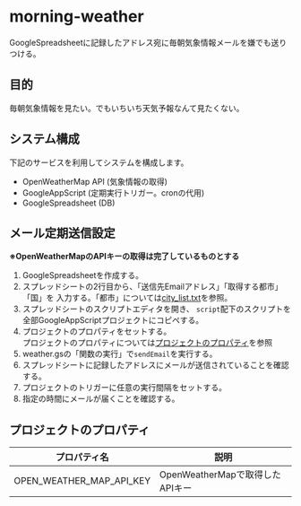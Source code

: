 morning-weather
================================================================================

GoogleSpreadsheetに記録したアドレス宛に毎朝気象情報メールを嫌でも送りつける。

目的
--------------------------------------------------------------------------------

毎朝気象情報を見たい。でもいちいち天気予報なんて見たくない。

システム構成
--------------------------------------------------------------------------------

下記のサービスを利用してシステムを構成します。

- OpenWeatherMap API (気象情報の取得)
- GoogleAppScript (定期実行トリガー。cronの代用)
- GoogleSpreadsheet (DB)

メール定期送信設定
--------------------------------------------------------------------------------

**※OpenWeatherMapのAPIキーの取得は完了しているものとする**

1. GoogleSpreadsheetを作成する。
1. スプレッドシートの2行目から、「送信先Emailアドレス」「取得する都市」「国」を
   入力する。「都市」については[city_list.txt](./data/city_list.txt)を参照。
1. スプレッドシートのスクリプトエディタを開き、
   `script`配下のスクリプトを全部GoogleAppScriptプロジェクトにコピペする。
1. プロジェクトのプロパティをセットする。  
   プロジェクトのプロパティについては[プロジェクトのプロパティ](#プロジェクトのプロパティ)を参照
1. weather.gsの「関数の実行」で`sendEmail`を実行する。
1. スプレッドシートに記録したアドレスにメールが送信されていることを確認する。
1. プロジェクトのトリガーに任意の実行間隔をセットする。
1. 指定の時間にメールが届くことを確認する。

プロジェクトのプロパティ
--------------------------------------------------------------------------------

| プロパティ名             | 説明                                       |
|--------------------------|--------------------------------------------|
| OPEN_WEATHER_MAP_API_KEY | OpenWeatherMapで取得したAPIキー            |
